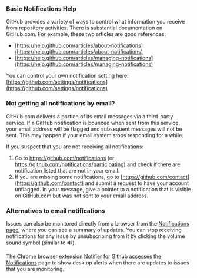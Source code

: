 ### Basic Notifications Help
GitHub provides a variety of ways to control what information you receive from repository activities. There is substantial documentation on GitHub.com.  For example, these two articles are good references:

- [https://help.github.com/articles/about-notifications](https://help.github.com/articles/about-notifications)
- [https://help.github.com/articles/managing-notifications](https://help.github.com/articles/managing-notifications)

You can control your own notification setting here: [https://github.com/settings/notifications](https://github.com/settings/notifications)

### Not getting all notifications by email?

GitHub.com delivers a portion of its email messages via a third-party service.  If a GitHub notification is bounced when sent from this service, your email address will be flagged and subsequent messages will not be sent. This may happen if your email system stops responding for a while.  

If you suspect that you are not receiving all notifications:
1. Go to https://github.com/notifications (or https://github.com/notifications/participating) and check if there are notification listed that are not in your email.
2. If you are missing some notifications, go to [https://github.com/contact](https://github.com/contact) and submit a request to have your account unflagged.  In your message, give a pointer to a notification that is visible on GitHub.com but was not sent to your email address.

### Alternatives to email notifications

Issues can also be monitored directly from a browser from the [Notifications page](https://github.com/notifications), where you can see a summary of updates. You can stop receiving notifications for any issue by unsubscribing from it by clicking the volume sound symbol (similar to 🔊).

The Chrome browser extension [Notifier for Github](https://chrome.google.com/webstore/detail/notifier-for-github) accesses the [Notifications](https://github.com/notifications) page to show desktop alerts when there are updates to issues that you are monitoring.